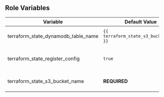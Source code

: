 <!-- markdownlint-disable -->
## Role Variables

| Variable     | Default Value  | Description  |
| ------------ | -------------- | ------------ |
| terraform_state_dynamodb_table_name | `{{ terraform_state_s3_bucket_name }}` | Name of the DynamoDB table to create to facilitate state locking. |
| terraform_state_register_config | ``true`` | If true, the configuration will be registered in the `terraform_s3_backend_config` variable. |
| terraform_state_s3_bucket_name | **REQUIRED** | Name of the S3 bucket to create to hold the Terraform state remotely. |
<!-- markdownlint-enable -->
